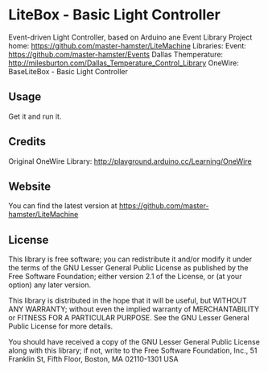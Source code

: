 LiteBox - Basic Light Controller
==========================================
Event-driven Light Controller, based on Arduino ane Event Library
Project home: https://github.com/master-hamster/LiteMachine
Libraries:
  Event: https://github.com/master-hamster/Events
  Dallas Themperature: http://milesburton.com/Dallas_Temperature_Control_Library
  OneWire: 
BaseLiteBox - Basic Light Controller

Usage
-----

Get it and run it.


Credits
-------

Original OneWire Library: http://playground.arduino.cc/Learning/OneWire


Website
-------

You can find the latest version at
https://github.com/master-hamster/LiteMachine

License
-------

This library is free software; you can redistribute it and/or
modify it under the terms of the GNU Lesser General Public
License as published by the Free Software Foundation; either
version 2.1 of the License, or (at your option) any later version.

This library is distributed in the hope that it will be useful,
but WITHOUT ANY WARRANTY; without even the implied warranty of
MERCHANTABILITY or FITNESS FOR A PARTICULAR PURPOSE.  See the GNU
Lesser General Public License for more details.

You should have received a copy of the GNU Lesser General Public
License along with this library; if not, write to the Free Software
Foundation, Inc., 51 Franklin St, Fifth Floor, Boston, MA  02110-1301  USA



